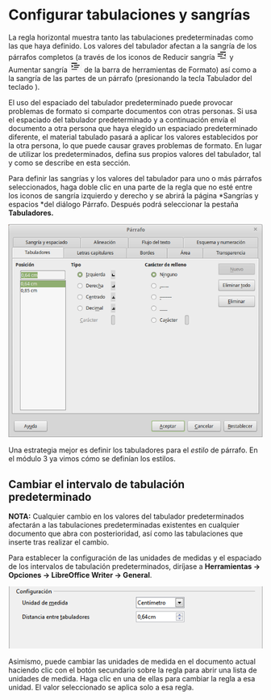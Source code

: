 
# Configurar tabulaciones y sangrías

La regla horizontal muestra tanto las tabulaciones predeterminadas como las que haya definido. Los valores del tabulador afectan a la sangría de los párrafos completos (a través de los iconos de Reducir sangría ![](img/Seleccion_259.png) y Aumentar sangría ![](img/Seleccion_258.png) de la barra de herramientas de Formato) así como a la sangría de las partes de un párrafo (presionando la tecla Tabulador del teclado ).

El uso del espaciado del tabulador predeterminado puede provocar problemas de formato si comparte documentos con otras personas. Si usa el espaciado del tabulador predeterminado y a continuación envía el documento a otra persona que haya elegido un espaciado predeterminado diferente, el material tabulado pasará a aplicar los valores establecidos por la otra persona, lo que puede causar graves problemas de formato. En lugar de utilizar los predeterminados, defina sus propios valores del tabulador, tal y como se describe en esta sección.

Para definir las sangrías y los valores del tabulador para uno o más párrafos seleccionados, haga doble clic en una parte de la regla que no esté entre los iconos de sangría izquierdo y derecho y se abrirá la página *Sangrías y espacios *del diálogo Párrafo. Después podrá seleccionar la pestaña **Tabuladores.**

![](https://raw.githubusercontent.com/catedu/libreOffice-la-suite-ofimatica-libre/master/img/Parrafo_260.png)

Una estrategia mejor es definir los tabuladores para el *estilo* de párrafo. En el módulo 3 ya vimos cómo se definían los estilos.

## Cambiar el intervalo de tabulación predeterminado

**NOTA:** Cualquier cambio en los valores del tabulador predeterminados afectarán a las tabulaciones predeterminadas existentes en cualquier documento que abra con posterioridad, así como las tabulaciones que inserte tras realizar el cambio.

Para establecer la configuración de las unidades de medidas y el espaciado de los intervalos de tabulación predeterminados, diríjase a **Herramientas → Opciones → LibreOffice Writer → General**.

![](https://raw.githubusercontent.com/catedu/libreOffice-la-suite-ofimatica-libre/master/img/tabulacion.png)

Asimismo, puede cambiar las unidades de medida en el documento actual haciendo clic con el botón secundario sobre la regla para abrir una lista de unidades de medida. Haga clic en una de ellas para cambiar la regla a esa unidad. El valor seleccionado se aplica solo a esa regla.

